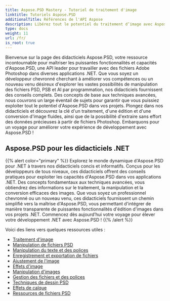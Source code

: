 ```yaml
---
title: Aspose.PSD Mastery - Tutoriel de traitement d'image
linktitle: Tutoriels Aspose.PSD
additionalTitle: Références de l'API Aspose
description: Libérez tout le potentiel du traitement d’image avec Aspose.PSD ! Plongez dans nos didacticiels complets pour obtenir des informations d’experts et des conseils pratiques.
type: docs
weight: 11
url: /fr/
is_root: true
---
```


Bienvenue sur la page des didacticiels Aspose.PSD, votre ressource incontournable pour maîtriser les puissantes fonctionnalités et capacités d'Aspose.PSD, une API leader pour travailler avec des fichiers Adobe Photoshop dans diverses applications .NET. Que vous soyez un développeur chevronné cherchant à améliorer vos compétences ou un nouveau venu désireux d'explorer les vastes possibilités de manipulation des fichiers PSD, PSB et AI par programmation, nos didacticiels fournissent des conseils complets. Des concepts de base aux techniques avancées, nous couvrons un large éventail de sujets pour garantir que vous puissiez exploiter tout le potentiel d'Aspose.PSD dans vos projets. Plongez dans nos didacticiels et découvrez la clé d'un traitement, d'une édition et d'une conversion d'image fluides, ainsi que de la possibilité d'extraire sans effort des données précieuses à partir de fichiers Photoshop. Embarquons pour un voyage pour améliorer votre expérience de développement avec Aspose.PSD !

## Aspose.PSD pour les didacticiels .NET
{{% alert color="primary" %}}
Explorez le monde dynamique d'Aspose.PSD pour .NET à travers nos didacticiels concis et informatifs. Conçus pour les développeurs de tous niveaux, ces didacticiels offrent des conseils pratiques pour exploiter les capacités d'Aspose.PSD dans vos applications .NET. Des concepts fondamentaux aux techniques avancées, vous obtiendrez des informations sur le traitement, la manipulation et la conversion efficaces des images. Que vous soyez un professionnel chevronné ou un nouveau venu, ces didacticiels fournissent un chemin simplifié vers la maîtrise d'Aspose.PSD, vous permettant d'intégrer de manière transparente de puissantes fonctionnalités d'édition d'images dans vos projets .NET. Commencez dès aujourd’hui votre voyage pour élever votre développement .NET avec Aspose.PSD !
{{% /alert %}}

Voici des liens vers quelques ressources utiles :
 
- [Traitement d'image](./net/image-processing/)
- [Manipulation de fichiers PSD](./net/psd-file-manipulation/)
- [Manipulation du texte et des polices](./net/text-and-font-manipulation/)
- [Enregistrement et exportation de fichiers](./net/file-saving-and-exporting/)
- [Ajustement de l'image](./net/image-adjustment/)
- [Effets d'image](./net/image-effects/)
- [Manipulation d'images](./net/image-manipulation/)
- [Gestion des fichiers et des polices](./net/file-and-font-handling/)
- [Techniques de dessin PSD](./net/psd-drawing-techniques/)
- [Effets de calque](./net/layer-effects/)
- [Ressources de fichiers PSD](./net/psd-file-resources/)


